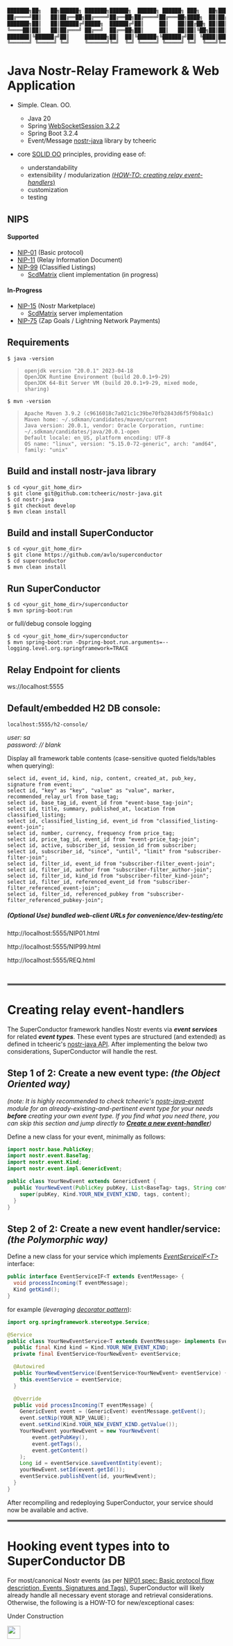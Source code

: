 ```java
███████╗██╗   ██╗██████╗ ███████╗██████╗  ██████╗ ██████╗ ███╗   ██╗██████╗ ██╗   ██╗ ██████╗████████╗ ██████╗ ██████╗
██╔════╝██║   ██║██╔══██╗██╔════╝██╔══██╗██╔════╝██╔═══██╗████╗  ██║██╔══██╗██║   ██║██╔════╝╚══██╔══╝██╔═══██╗██╔══██╗
███████╗██║   ██║██████╔╝█████╗  ██████╔╝██║     ██║   ██║██╔██╗ ██║██║  ██║██║   ██║██║        ██║   ██║   ██║██████╔╝
╚════██║██║   ██║██╔═══╝ ██╔══╝  ██╔══██╗██║     ██║   ██║██║╚██╗██║██║  ██║██║   ██║██║        ██║   ██║   ██║██╔══██╗
███████║╚██████╔╝██║     ███████╗██║  ██║╚██████╗╚██████╔╝██║ ╚████║██████╔╝╚██████╔╝╚██████╗   ██║   ╚██████╔╝██║  ██║
╚══════╝ ╚═════╝ ╚═╝     ╚══════╝╚═╝  ╚═╝ ╚═════╝ ╚═════╝ ╚═╝  ╚═══╝╚═════╝  ╚═════╝  ╚═════╝   ╚═╝    ╚═════╝ ╚═╝  ╚═╝
```
# Java Nostr-Relay Framework & Web Application
- Simple.  Clean.  OO.
  - Java 20
  - Spring [WebSocketSession 3.2.2](https://docs.spring.io/spring-session/reference/guides/boot-websocket.html)
  - Spring Boot 3.2.4
  - Event/Message [nostr-java](https://github.com/tcheeric/nostr-java) library by tcheeric
    
- core [SOLID OO](https://www.digitalocean.com/community/conceptual-articles/s-o-l-i-d-the-first-five-principles-of-object-oriented-design) principles, providing ease of:
  - understandability
  - extensibility / modularization [(_HOW-TO: creating relay event-handlers_)](#creating-relay-event-handlers)
  - customization
  - testing

## NIPS
  #### Supported
  - [NIP-01](https://nostr-nips.com/nip-01) (Basic protocol)
  - [NIP-11](https://nostr-nips.com/nip-75) (Relay Information Document)
  - [NIP-99](https://nostr-nips.com/nip-99) (Classified Listings)
    - [ScdMatrix](https://github.com/avlo/scdecisionmatrix) client implementation (in progress)

  #### In-Progress
  - [NIP-15](https://nostr-nips.com/nip-15) (Nostr Marketplace)
    - [ScdMatrix](https://github.com/avlo/scdecisionmatrix) server implementation
  - [NIP-75](https://nostr-nips.com/nip-75) (Zap Goals / Lightning Network Payments)

## Requirements

    $ java -version

>     openjdk version "20.0.1" 2023-04-18
>     OpenJDK Runtime Environment (build 20.0.1+9-29)
>     OpenJDK 64-Bit Server VM (build 20.0.1+9-29, mixed mode, sharing)

    $ mvn -version
>     Apache Maven 3.9.2 (c9616018c7a021c1c39be70fb2843d6f5f9b8a1c)
>     Maven home: ~/.sdkman/candidates/maven/current
>     Java version: 20.0.1, vendor: Oracle Corporation, runtime: ~/.sdkman/candidates/java/20.0.1-open
>     Default locale: en_US, platform encoding: UTF-8
>     OS name: "linux", version: "5.15.0-72-generic", arch: "amd64", family: "unix"

## Build and install nostr-java library

    $ cd <your_git_home_dir>
    $ git clone git@github.com:tcheeric/nostr-java.git
    $ cd nostr-java
    $ git checkout develop
    $ mvn clean install

## Build and install SuperConductor

    $ cd <your_git_home_dir>
    $ git clone https://github.com/avlo/superconductor
    $ cd superconductor
    $ mvn clean install

## Run SuperConductor

    $ cd <your_git_home_dir>/superconductor
    $ mvn spring-boot:run
    
or full/debug console logging

    $ cd <your_git_home_dir>/superconductor
    $ mvn spring-boot:run -Dspring-boot.run.arguments=--logging.level.org.springframework=TRACE

## Relay Endpoint for clients

  ws://localhost:5555

## Default/embedded H2 DB console: ##

    localhost:5555/h2-console/

*user: sa*  
*password: // blank* 

Display all framework table contents (case-sensitive quoted fields/tables when querying):

	select id, event_id, kind, nip, content, created_at, pub_key, signature from event;
	select id, "key" as "key", "value" as "value", marker, recommended_relay_url from base_tag;
	select id, base_tag_id, event_id from "event-base_tag-join";
	select id, title, summary, published_at, location from classified_listing;
	select id, classified_listing_id, event_id from "classified_listing-event-join";
	select id, number, currency, frequency from price_tag;
	select id, price_tag_id, event_id from "event-price_tag-join";
	select id, active, subscriber_id, session_id from subscriber;
	select id, subscriber_id, "since", "until", "limit" from "subscriber-filter-join";
	select id, filter_id, event_id from "subscriber-filter_event-join";
	select id, filter_id, author from "subscriber-filter_author-join";
	select id, filter_id, kind_id from "subscriber-filter_kind-join";
	select id, filter_id, referenced_event_id from "subscriber-filter_referenced_event-join";
	select id, filter_id, referenced_pubkey from "subscriber-filter_referenced_pubkey-join";

##### (Optional Use) bundled web-client URLs for convenience/dev-testing/etc

  http://localhost:5555/NIP01.html

  http://localhost:5555/NIP99.html

  http://localhost:5555/REQ.html


<br>
<hr style="border:2px solid grey">

# Creating relay event-handlers

The SuperConductor framework handles Nostr events via _**event services**_ for related _**event types**_.  These event types are structured (and extended) as defined in tcheeric's [nostr-java API](https://github.com/tcheeric/nostr-java).  After implementing the below two considerations, SuperConductor will handle the rest.

## Step 1 of 2: Create a new event type: _(the Object Oriented way)_
_(note: It is highly recommended to check tcheeric's [nostr-java-event](https://github.com/tcheeric/nostr-java/tree/main/nostr-java-event) module for an already-existing-and-pertinent event type for your needs **before** creating your own event type.  If you find what you need there, you can skip this section and jump directly to _**[Create a new event-handler](step-1-of-2:-create-a-new-event-handler/service:-_(the-polymorphic-way)_)**_)_

Define a new class for your event, minimally as follows:

```java
import nostr.base.PublicKey;
import nostr.event.BaseTag;
import nostr.event.Kind;
import nostr.event.impl.GenericEvent;

public class YourNewEvent extends GenericEvent {                                  <--- extend GenericEvent
  public YourNewEvent(PublicKey pubKey, List<BaseTag> tags, String content) {     <--- provide minimal args constructor
    super(pubKey, Kind.YOUR_NEW_EVENT_KIND, tags, content);                       <--- call parent constructor passing YOUR_NEW_EVENT_KIND
  }
}
```
## Step 2 of 2: Create a new event handler/service: _(the Polymorphic way)_

Define a new class for your service which implements _[EventServiceIF\<T>](src/main/java/com/prosilion/superconductor/service/event/EventServiceIF.java)_ interface:

```java
public interface EventServiceIF<T extends EventMessage> {
  void processIncoming(T eventMessage);
  Kind getKind();
}
```

for example (_leveraging [decorator pattern](https://www.digitalocean.com/community/tutorials/decorator-design-pattern-in-java-example)_):

```java
import org.springframework.stereotype.Service;

@Service                                                                                 <--- SpringWebMVC managed bean
public class YourNewEventService<T extends EventMessage> implements EventServiceIF<T> {  <--- implement EventServiceIF<T> interface
  public final Kind kind = Kind.YOUR_NEW_EVENT_KIND;                                     <--- define YOUR_NEW_EVENT_KIND
  private final EventService<YourNewEvent> eventService;

  @Autowired
  public YourNewEventService(EventService<YourNewEvent> eventService) {       <--- constructor EventService<YourNewEvent> bean parameter
    this.eventService = eventService;                                              provides decorator behavior
  }

  @Override
  public void processIncoming(T eventMessage) {                               <--- implement EventServiceIF<T> interface method
    GenericEvent event = (GenericEvent) eventMessage.getEvent();              <--- example business logic ┐
    event.setNip(YOUR_NIP_VALUE);                                                                         |
    event.setKind(Kind.YOUR_NEW_EVENT_KIND.getValue());                                                   |
    YourNewEvent yourNewEvent = new YourNewEvent(                                                         |
        event.getPubKey(),                                                                                |
        event.getTags(),                                                                                  |
        event.getContent()                                                   <----------------------------┘
    );
    Long id = eventService.saveEventEntity(event);                           <--- save to DB
    yourNewEvent.setId(event.getId());                                       <--- update event id
    eventService.publishEvent(id, yourNewEvent);                             <--- publish event to service
  }
}
```
After recompiling and redeploying SuperConductor, your service should now be available and active.
<br>
<hr style="border:2px solid grey">

# Hooking event types into to SuperConductor DB

For most/canonical Nostr events (as per [NIP01 spec: Basic protocol flow description, Events, Signatures and Tags](https://nostr-nips.com/nip-01)), SuperConductor will likely already handle all necessary event storage and retrieval considerations.  Otherwise, the following is a HOW-TO for new/exceptional cases:

Under Construction

<img src="https://media.tenor.com/MRCIli40TYoAAAAi/under-construction90s-90s.gif" width="30"/>
